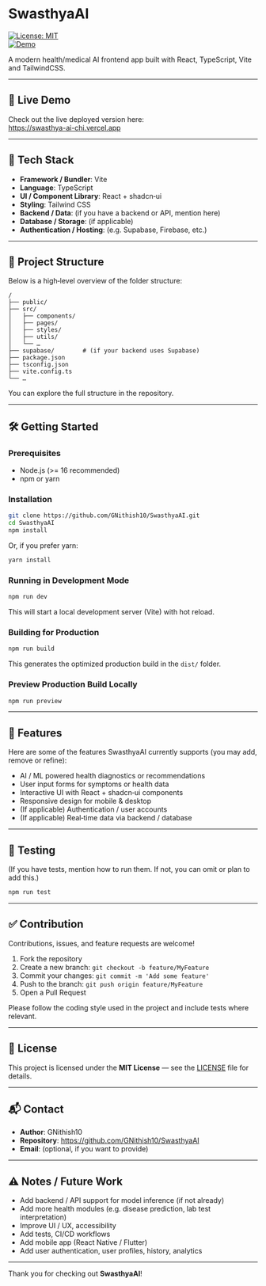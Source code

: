 # SwasthyaAI  

[![License: MIT](https://img.shields.io/badge/License-MIT-yellow.svg)](LICENSE)  
[![Demo](https://img.shields.io/badge/Demo‑Live‑Application-blue.svg)](https://swasthya-ai-chi.vercel.app)  

A modern health/medical AI frontend app built with React, TypeScript, Vite and TailwindCSS.  

---

## 🚀 Live Demo  

Check out the live deployed version here:  
https://swasthya-ai-chi.vercel.app  

---

## 🧱 Tech Stack  

- **Framework / Bundler**: Vite  
- **Language**: TypeScript  
- **UI / Component Library**: React + shadcn‑ui  
- **Styling**: Tailwind CSS  
- **Backend / Data**: (if you have a backend or API, mention here)  
- **Database / Storage**: (if applicable)  
- **Authentication / Hosting**: (e.g. Supabase, Firebase, etc.)  

---

## 📁 Project Structure  

Below is a high‑level overview of the folder structure:

```
/
├── public/  
├── src/  
│   ├── components/  
│   ├── pages/  
│   ├── styles/  
│   ├── utils/  
│   └── …  
├── supabase/        # (if your backend uses Supabase)  
├── package.json  
├── tsconfig.json  
├── vite.config.ts  
└── …  
```

You can explore the full structure in the repository.

---

## 🛠️ Getting Started  

### Prerequisites  

- Node.js (>= 16 recommended)  
- npm or yarn  

### Installation  

```bash
git clone https://github.com/GNithish10/SwasthyaAI.git  
cd SwasthyaAI  
npm install  
```

Or, if you prefer yarn:

```bash
yarn install  
```

### Running in Development Mode  

```bash
npm run dev
```

This will start a local development server (Vite) with hot reload.

### Building for Production  

```bash
npm run build
```

This generates the optimized production build in the `dist/` folder.

### Preview Production Build Locally  

```bash
npm run preview
```

---

## 🧩 Features  

Here are some of the features SwasthyaAI currently supports (you may add, remove or refine):

- AI / ML powered health diagnostics or recommendations  
- User input forms for symptoms or health data  
- Interactive UI with React + shadcn‑ui components  
- Responsive design for mobile & desktop  
- (If applicable) Authentication / user accounts  
- (If applicable) Real‑time data via backend / database  

---

## 🧪 Testing  

(If you have tests, mention how to run them. If not, you can omit or plan to add this.)

```bash
npm run test
```

---

## ✅ Contribution  

Contributions, issues, and feature requests are welcome!  

1. Fork the repository  
2. Create a new branch: `git checkout -b feature/MyFeature`  
3. Commit your changes: `git commit -m 'Add some feature'`  
4. Push to the branch: `git push origin feature/MyFeature`  
5. Open a Pull Request  

Please follow the coding style used in the project and include tests where relevant.

---

## 🧾 License  

This project is licensed under the **MIT License** — see the [LICENSE](LICENSE) file for details.

---

## 📬 Contact  

- **Author**: GNithish10  
- **Repository**: https://github.com/GNithish10/SwasthyaAI  
- **Email**: (optional, if you want to provide)  

---

## ⚠️ Notes / Future Work  

- Add backend / API support for model inference (if not already)  
- Add more health modules (e.g. disease prediction, lab test interpretation)  
- Improve UI / UX, accessibility  
- Add tests, CI/CD workflows  
- Add mobile app (React Native / Flutter)  
- Add user authentication, user profiles, history, analytics  

---

Thank you for checking out **SwasthyaAI**!  
